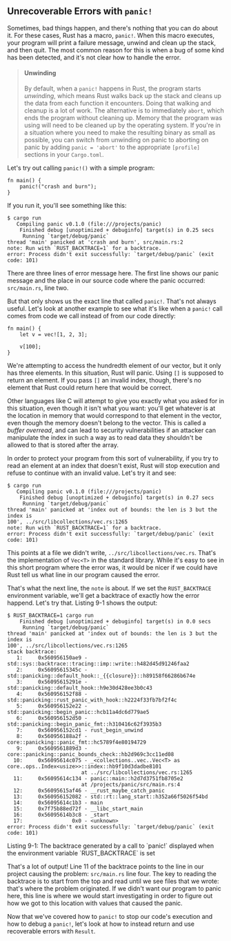 ## Unrecoverable Errors with `panic!`

Sometimes, bad things happen, and there's nothing that you can do about it. For
these cases, Rust has a macro, `panic!`. When this macro executes, your program
will print a failure message, unwind and clean up the stack, and then quit. The
most common reason for this is when a bug of some kind has been detected, and
it's not clear how to handle the error.

<!-- PROD: START BOX -->

> #### Unwinding
> By default, when a `panic!` happens in Rust, the program starts
> *unwinding*, which means Rust walks back up the stack and cleans up the data
> from each function it encounters. Doing that walking and cleanup is a lot of
> work. The alternative is to immediately `abort`, which ends the program
> without cleaning up. Memory that the program was using will need to be cleaned
> up by the operating system. If you're in a situation where you need to make
> the resulting binary as small as possible, you can switch from unwinding on
> panic to aborting on panic by adding `panic = 'abort'` to the appropriate
> `[profile]` sections in your `Cargo.toml`.

<!-- PROD: END BOX -->

Let's try out calling `panic!()` with a simple program:

```rust,should_panic
fn main() {
    panic!("crash and burn");
}
```

If you run it, you'll see something like this:

```text
$ cargo run
   Compiling panic v0.1.0 (file:///projects/panic)
    Finished debug [unoptimized + debuginfo] target(s) in 0.25 secs
     Running `target/debug/panic`
thread 'main' panicked at 'crash and burn', src/main.rs:2
note: Run with `RUST_BACKTRACE=1` for a backtrace.
error: Process didn't exit successfully: `target/debug/panic` (exit code: 101)
```

There are three lines of error message here. The first line shows our panic
message and the place in our source code where the panic occurred:
`src/main.rs`, line two.

But that only shows us the exact line that called `panic!`. That's not always
useful. Let's look at another example to see what it's like when a `panic!`
call comes from code we call instead of from our code directly:

```rust,should_panic
fn main() {
    let v = vec![1, 2, 3];

    v[100];
}
```

We're attempting to access the hundredth element of our vector, but it only has
three elements. In this situation, Rust will panic. Using `[]` is supposed to
return an element. If you pass `[]` an invalid index, though, there's no
element that Rust could return here that would be correct.

Other languages like C will attempt to give you exactly what you asked for in
this situation, even though it isn't what you want: you'll get whatever is at
the location in memory that would correspond to that element in the vector,
even though the memory doesn't belong to the vector. This is called a *buffer
overread*, and can lead to security vulnerabilities if an attacker can
manipulate the index in such a way as to read data they shouldn't be allowed to
that is stored after the array.

In order to protect your program from this sort of vulnerability, if you try to
read an element at an index that doesn't exist, Rust will stop execution and
refuse to continue with an invalid value. Let's try it and see:

```text
$ cargo run
   Compiling panic v0.1.0 (file:///projects/panic)
    Finished debug [unoptimized + debuginfo] target(s) in 0.27 secs
     Running `target/debug/panic`
thread 'main' panicked at 'index out of bounds: the len is 3 but the index is
100', ../src/libcollections/vec.rs:1265
note: Run with `RUST_BACKTRACE=1` for a backtrace.
error: Process didn't exit successfully: `target/debug/panic` (exit code: 101)
```

This points at a file we didn't write, `../src/libcollections/vec.rs`. That's
the implementation of `Vec<T>` in the standard library. While it's easy to see
in this short program where the error was, it would be nicer if we could have
Rust tell us what line in our program caused the error.

That's what the next line, the `note` is about. If we set the `RUST_BACKTRACE`
environment variable, we'll get a backtrace of exactly how the error happend.
Let's try that. Listing 9-1 shows the output:

```text
$ RUST_BACKTRACE=1 cargo run
    Finished debug [unoptimized + debuginfo] target(s) in 0.0 secs
     Running `target/debug/panic`
thread 'main' panicked at 'index out of bounds: the len is 3 but the index is
100', ../src/libcollections/vec.rs:1265
stack backtrace:
   1:     0x560956150ae9 -
std::sys::backtrace::tracing::imp::write::h482d45d91246faa2
   2:     0x56095615345c -
std::panicking::default_hook::_{{closure}}::h89158f66286b674e
   3:     0x56095615291e - std::panicking::default_hook::h9e30d428ee3b0c43
   4:     0x560956152f88 -
std::panicking::rust_panic_with_hook::h2224f33fb7bf2f4c
   5:     0x560956152e22 - std::panicking::begin_panic::hcb11a4dc6d779ae5
   6:     0x560956152d50 - std::panicking::begin_panic_fmt::h310416c62f3935b3
   7:     0x560956152cd1 - rust_begin_unwind
   8:     0x560956188a2f - core::panicking::panic_fmt::hc5789f4e80194729
   9:     0x5609561889d3 -
core::panicking::panic_bounds_check::hb2d969c3cc11ed08
  10:     0x56095614c075 - _<collections..vec..Vec<T> as
core..ops..Index<usize>>::index::hb9f10d3dadbe8101
                        at ../src/libcollections/vec.rs:1265
  11:     0x56095614c134 - panic::main::h2d7d3751fb8705e2
                        at /projects/panic/src/main.rs:4
  12:     0x56095615af46 - __rust_maybe_catch_panic
  13:     0x560956152082 - std::rt::lang_start::h352a66f5026f54bd
  14:     0x56095614c1b3 - main
  15:     0x7f75b88ed72f - __libc_start_main
  16:     0x56095614b3c8 - _start
  17:                0x0 - <unknown>
error: Process didn't exit successfully: `target/debug/panic` (exit code: 101)
```

<caption>
Listing 9-1: The backtrace generated by a call to `panic!` displayed when
the environment variable `RUST_BACKTRACE` is set
</caption>

That's a lot of output! Line 11 of the backtrace points to the line in our
project causing the problem: `src/main.rs` line four. The key to reading the
backtrace is to start from the top and read until we see files that we wrote:
that's where the problem originated. If we didn't want our program to panic
here, this line is where we would start investigating in order to figure out
how we got to this location with values that caused the panic.

Now that we've covered how to `panic!` to stop our code's execution and how to
debug a `panic!`, let's look at how to instead return and use recoverable
errors with `Result`.
